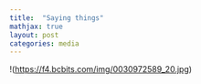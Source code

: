 ```yaml
---
title:  "Saying things"
mathjax: true
layout: post
categories: media
---
```


!(https://f4.bcbits.com/img/0030972589_20.jpg)
